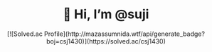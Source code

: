 <div align=center>
  <h1>👋 Hi, I’m @suji </h1>
  [![Solved.ac Profile](http://mazassumnida.wtf/api/generate_badge?boj=csj1430)](https://solved.ac/csj1430)
</div>
